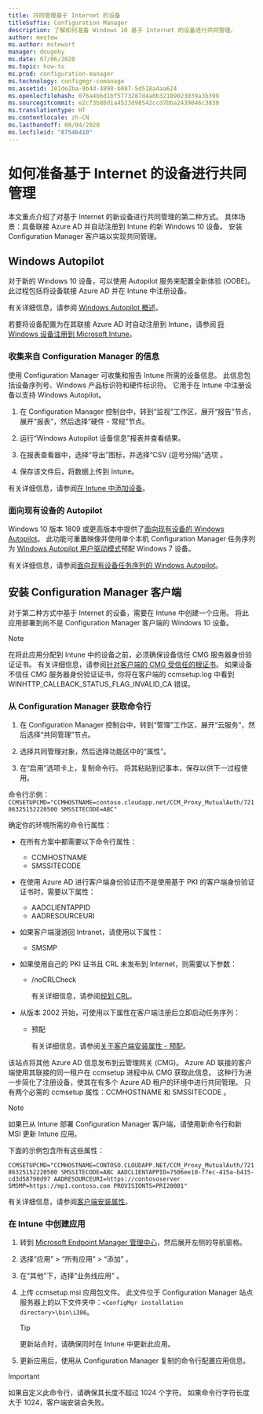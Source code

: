 ```yaml
---
title: 共同管理基于 Internet 的设备
titleSuffix: Configuration Manager
description: 了解如何准备 Windows 10 基于 Internet 的设备进行共同管理。
author: mestew
ms.author: mstewart
manager: dougeby
ms.date: 07/06/2020
ms.topic: how-to
ms.prod: configuration-manager
ms.technology: configmgr-comanage
ms.assetid: 101de2ba-9b4d-4890-b087-5d518a4aa624
ms.openlocfilehash: 076a4b6d1bf5773287d4a0b32109023039a3b399
ms.sourcegitcommit: e2cf3b80d1a4523d98542ccd7bba2439046c3830
ms.translationtype: HT
ms.contentlocale: zh-CN
ms.lasthandoff: 08/04/2020
ms.locfileid: "87546410"
---
```

# <a name="how-to-prepare-internet-based-devices-for-co-management"></a>如何准备基于 Internet 的设备进行共同管理

本文重点介绍了对基于 Internet 的新设备进行共同管理的第二种方式。 具体场景：具备联接 Azure AD 并自动注册到 Intune 的新 Windows 10 设备。 安装 Configuration Manager 客户端以实现共同管理。  

## <a name="windows-autopilot"></a>Windows Autopilot

对于新的 Windows 10 设备，可以使用 Autopilot 服务来配置全新体验 (OOBE)。 此过程包括将设备联接 Azure AD 并在 Intune 中注册设备。  

有关详细信息，请参阅 [Windows Autopilot 概述](../../autopilot/windows-autopilot.md)。

若要将设备配置为在其联接 Azure AD 时自动注册到 Intune，请参阅 [将 Windows 设备注册到 Microsoft Intune](https://docs.microsoft.com/intune/windows-enroll)。  

### <a name="gather-information-from-configuration-manager"></a>收集来自 Configuration Manager 的信息

使用 Configuration Manager 可收集和报告 Intune 所需的设备信息。 此信息包括设备序列号、Windows 产品标识符和硬件标识符。 它用于在 Intune 中注册设备以支持 Windows Autopilot。

1. 在 Configuration Manager 控制台中，转到“监视”工作区，展开“报告”节点，展开“报表”，然后选择“硬件 - 常规”节点。  

2. 运行“Windows Autopilot 设备信息”报表并查看结果。  

3. 在报表查看器中，选择“导出”图标，并选择“CSV (逗号分隔)”选项 。  

4. 保存该文件后，将数据上传到 Intune。  

有关详细信息，请参阅[在 Intune 中添加设备](https://docs.microsoft.com/intune/enrollment-autopilot#add-devices)。

### <a name="autopilot-for-existing-devices"></a>面向现有设备的 Autopilot
<!--1358333-->

Windows 10 版本 1809 或更高版本中提供了[面向现有设备的 Windows Autopilot](https://techcommunity.microsoft.com/t5/Windows-IT-Pro-Blog/New-Windows-Autopilot-capabilities-and-expanded-partner-support/ba-p/260430)。 此功能可重置映像并使用单个本机 Configuration Manager 任务序列为 [Windows Autopilot 用户驱动模式](../../autopilot/user-driven.md)预配 Windows 7 设备。

有关详细信息，请参阅[面向现有设备任务序列的 Windows Autopilot](../../autopilot/existing-devices.md)。

## <a name="install-the-configuration-manager-client"></a>安装 Configuration Manager 客户端

对于第二种方式中基于 Internet 的设备，需要在 Intune 中创建一个应用。 将此应用部署到尚不是 Configuration Manager 客户端的 Windows 10 设备。

> [!NOTE]
> 在将此应用分配到 Intune 中的设备之前，必须确保设备信任 CMG 服务器身份验证证书。 有关详细信息，请参阅[针对客户端的 CMG 受信任的根证书](../core/clients/manage/cmg/certificates-for-cloud-management-gateway.md#bkmk_cmgroot)。 如果设备不信任 CMG 服务器身份验证证书，你将在客户端的 ccmsetup.log 中看到 WINHTTP_CALLBACK_STATUS_FLAG_INVALID_CA 错误。

### <a name="get-the-command-line-from-configuration-manager"></a>从 Configuration Manager 获取命令行

1. 在 Configuration Manager 控制台中，转到“管理”工作区，展开“云服务”，然后选择“共同管理”节点。  

2. 选择共同管理对象，然后选择功能区中的“属性”。  

3. 在“启用”选项卡上，复制命令行。 将其粘贴到记事本，保存以供下一过程使用。  

命令行示例：`CCMSETUPCMD="CCMHOSTNAME=contoso.cloudapp.net/CCM_Proxy_MutualAuth/72186325152220500 SMSSITECODE=ABC"`

<!--1358215-->
确定你的环境所需的命令行属性：  

- 在所有方案中都需要以下命令行属性：  
  - CCMHOSTNAME  
  - SMSSITECODE  

- 在使用 Azure AD 进行客户端身份验证而不是使用基于 PKI 的客户端身份验证证书时，需要以下属性：  
  - AADCLIENTAPPID  
  - AADRESOURCEURI  

- 如果客户端漫游回 Intranet，请使用以下属性：
  - SMSMP  

- 如果使用自己的 PKI 证书且 CRL 未发布到 Internet，则需要以下参数：  
  - /noCRLCheck  

    有关详细信息，请参阅[规划 CRL](../core/plan-design/security/plan-for-security.md#BKMK_PlanningForCRLs)。

- 从版本 2002 开始，可使用以下属性在客户端注册后立即启动任务序列：
  - 预配

    有关详细信息，请参阅[关于客户端安装属性 - 预配](../core/clients/deploy/about-client-installation-properties.md#provisionts)。

该站点将其他 Azure AD 信息发布到云管理网关 (CMG)。 Azure AD 联接的客户端使用其联接的同一租户在 ccmsetup 进程中从 CMG 获取此信息。 这种行为进一步简化了注册设备，使其在有多个 Azure AD 租户的环境中进行共同管理。 只有两个必需的 ccmsetup 属性：CCMHOSTNAME 和 SMSSITECODE 。<!--3607731-->

> [!NOTE]
> 如果已从 Intune 部署 Configuration Manager 客户端，请使用新命令行和新 MSI 更新 Intune 应用。 <!-- SCCMDocs-pr issue 3084 -->

下面的示例包含所有这些属性：

`CCMSETUPCMD="CCMHOSTNAME=CONTOSO.CLOUDAPP.NET/CCM_Proxy_MutualAuth/72186325152220500 SMSSITECODE=ABC AADCLIENTAPPID=7506ee10-f7ec-415a-b415-cd3d58790d97 AADRESOURCEURI=https://contososerver SMSMP=https://mp1.contoso.com PROVISIONTS=PRI20001"`

有关详细信息，请参阅[客户端安装属性](../core/clients/deploy/about-client-installation-properties.md)。

### <a name="create-the-app-in-intune"></a>在 Intune 中创建应用

1. 转到 [Microsoft Endpoint Manager 管理中心](https://endpoint.microsoft.com)，然后展开左侧的导航窗格。  

2. 选择“应用” > “所有应用” > “添加”  。  

3. 在“其他”下，选择“业务线应用” 。  

4. 上传 ccmsetup.msi 应用包文件。 此文件位于 Configuration Manager 站点服务器上的以下文件夹中：`<ConfigMgr installation directory>\bin\i386`。  

    > [!Tip]  
    > 更新站点时，请确保同时在 Intune 中更新此应用。  

5. 更新应用后，使用从 Configuration Manager 复制的命令行配置应用信息。  

> [!IMPORTANT]
> 如果自定义此命令行，请确保其长度不超过 1024 个字符。 如果命令行字符长度大于 1024，客户端安装会失败。
